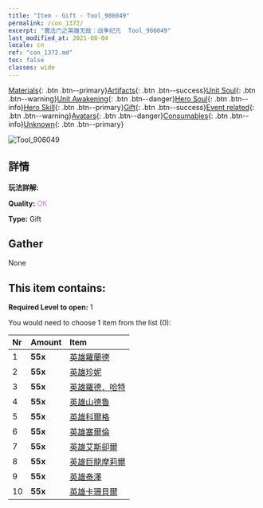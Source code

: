 ```yaml
---
title: "Item - Gift - Tool_906049"
permalink: /con_1372/
excerpt: "魔法门之英雄无敌：战争纪元  Tool_906049"
last_modified_at: 2021-08-04
locale: cn
ref: "con_1372.md"
toc: false
classes: wide
---
```

 [Materials](/ItemsCN/){: .btn .btn--primary}[Artifacts](/ItemsCN/Artifacts/){: .btn .btn--success}[Unit Soul](/ItemsCN/UnitSoul/){: .btn .btn--warning}[Unit Awakening](/ItemsCN/UnitAwakening/){: .btn .btn--danger}[Hero Soul](/ItemsCN/HeroSoul/){: .btn .btn--info}[Hero Skill](/ItemsCN/HeroSkill/){: .btn .btn--primary}[Gift](/ItemsCN/Gift/){: .btn .btn--success}[Event related](/ItemsCN/Events/){: .btn .btn--warning}[Avatars](/ItemsCN/Avatars/){: .btn .btn--danger}[Consumables](/ItemsCN/Consumables/){: .btn .btn--info}[Unknown](/ItemsCN/Unknown/){: .btn .btn--primary}

 ![Tool_906049](/images/t/i_907065.png)

## 詳情
 **玩法詳解:** 

 **Quality:** <span style="color: #DA70D6">OK</span>

 **Type:** Gift

## Gather

  None

## This item contains:

 **Required Level to open:** 1

 You would need to choose 1 item from the list (0):

  | Nr | Amount |     Item    |
  |:---|:-------|:------------|
  | 1 |  **55x** | [英雄羅蘭德](/cn/Items/her_362/) |  | 
  | 2 |  **55x** | [英雄珍妮](/cn/Items/her_369/) |  | 
  | 3 |  **55x** | [英雄羅德．哈特](/cn/Items/her_370/) |  | 
  | 4 |  **55x** | [英雄山德魯](/cn/Items/her_371/) |  | 
  | 5 |  **55x** | [英雄科爾格](/cn/Items/her_374/) |  | 
  | 6 |  **55x** | [英雄塞爾倫](/cn/Items/her_383/) |  | 
  | 7 |  **55x** | [英雄艾斯卻爾](/cn/Items/her_388/) |  | 
  | 8 |  **55x** | [英雄巨龍摩莉爾](/cn/Items/her_390/) |  | 
  | 9 |  **55x** | [英雄泰澤](/cn/Items/her_393/) |  | 
  | 10 |  **55x** | [英雄卡珊貝爾](/cn/Items/her_396/) |  | 

